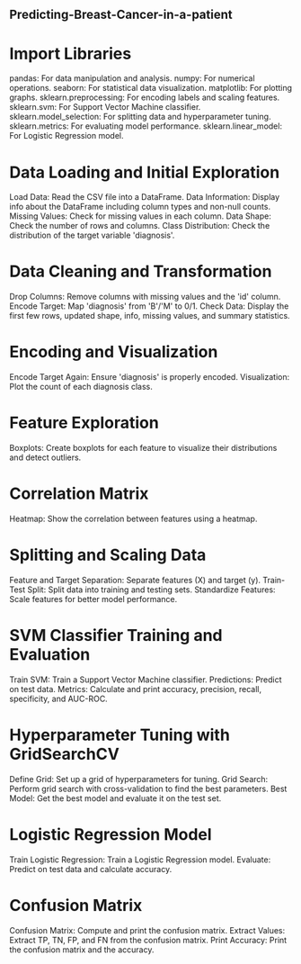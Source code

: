 ## Predicting-Breast-Cancer-in-a-patient
# Import Libraries
pandas: For data manipulation and analysis. 
numpy: For numerical operations. 
seaborn: For statistical data visualization. 
matplotlib: For plotting graphs. 
sklearn.preprocessing: For encoding labels and scaling features. 
sklearn.svm: For Support Vector Machine classifier. 
sklearn.model_selection: For splitting data and hyperparameter tuning. 
sklearn.metrics: For evaluating model performance. 
sklearn.linear_model: For Logistic Regression model.

# Data Loading and Initial Exploration
Load Data: Read the CSV file into a DataFrame. 
Data Information: Display info about the DataFrame including column types and non-null counts. Missing Values: Check for missing values in each column. 
Data Shape: Check the number of rows and columns. 
Class Distribution: Check the distribution of the target variable 'diagnosis'.

# Data Cleaning and Transformation
Drop Columns: Remove columns with missing values and the 'id' column. 
Encode Target: Map 'diagnosis' from 'B'/'M' to 0/1. 
Check Data: Display the first few rows, updated shape, info, missing values, and summary statistics.

# Encoding and Visualization
Encode Target Again: Ensure 'diagnosis' is properly encoded. 
Visualization: Plot the count of each diagnosis class.

# Feature Exploration
Boxplots: Create boxplots for each feature to visualize their distributions and detect outliers.

# Correlation Matrix
Heatmap: Show the correlation between features using a heatmap.

# Splitting and Scaling Data
Feature and Target Separation: Separate features (X) and target (y). 
Train-Test Split: Split data into training and testing sets. 
Standardize Features: Scale features for better model performance.

# SVM Classifier Training and Evaluation
Train SVM: Train a Support Vector Machine classifier. 
Predictions: Predict on test data. 
Metrics: Calculate and print accuracy, precision, recall, specificity, and AUC-ROC.

# Hyperparameter Tuning with GridSearchCV

Define Grid: Set up a grid of hyperparameters for tuning. 
Grid Search: Perform grid search with cross-validation to find the best parameters. 
Best Model: Get the best model and evaluate it on the test set.

# Logistic Regression Model
Train Logistic Regression: Train a Logistic Regression model.
Evaluate: Predict on test data and calculate accuracy.

# Confusion Matrix
Confusion Matrix: Compute and print the confusion matrix. 
Extract Values: Extract TP, TN, FP, and FN from the confusion matrix. 
Print Accuracy: Print the confusion matrix and the accuracy.
